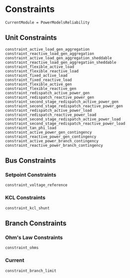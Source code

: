 # Constraints

```@meta
CurrentModule = PowerModelsReliability
```

## Unit Constraints

```@docs
constraint_active_load_gen_aggregation
constraint_reactive_load_gen_aggregation
constraint_active_load_gen_aggregation_sheddable
constraint_reactive_load_gen_aggregation_sheddable
constraint_flexible_active_load
constraint_flexible_reactive_load
constraint_fixed_active_load
constraint_fixed_reactive_load
constraint_flexible_active_gen
constraint_flexible_reactive_gen
constraint_redispatch_active_power_gen
constraint_redispatch_reactive_power_gen
constraint_second_stage_redispatch_active_power_gen
constraint_second_stage_redispatch_reactive_power_gen
constraint_redispatch_active_power_load
constraint_redispatch_reactive_power_load
constraint_second_stage_redispatch_active_power_load
constraint_second_stage_redispatch_reactive_power_load
constraint_tan_phi_load
constraint_active_power_gen_contingency
constraint_reactive_power_gen_contingency
constraint_active_power_branch_contingency
constraint_reactive_power_branch_contingency
```

## Bus Constraints

### Setpoint Constraints

```@docs
constraint_voltage_reference
```

### KCL Constraints

```@docs
constraint_kcl_shunt
```

## Branch Constraints

### Ohm's Law Constraints

```@docs
constraint_ohms
```

### Current

```@docs
constraint_branch_limit
```
